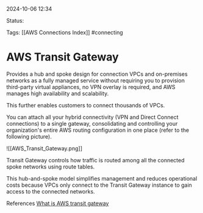2024-10-06 12:34

Status:

Tags:
[[AWS Connections Index]]
#connecting

# AWS Transit Gateway

Provides a hub and spoke design for connection VPCs and on-premises networks as a fully managed service without requiring you to provision third-party virtual appliances, no VPN overlay is required, and AWS manages high availability and scalability.

This further enables customers to connect thousands of VPCs.

You can attach all your hybrid connectivity (VPN and Direct Connect connections) to a single gateway, consolidating and controlling your organization's entire AWS routing configuration in one place (refer to the following picture).

![[AWS_Transit_Gateway.png]]

Transit Gateway controls how traffic is routed among all the connected spoke networks using route tables.

This hub-and-spoke model simplifies management and reduces operational costs because VPCs only connect to the Transit Gateway instance to gain access to the connected networks.

References 
[What is AWS transit gateway](https://docs.aws.amazon.com/whitepapers/latest/building-scalable-secure-multi-vpc-network-infrastructure/transit-gateway.html)